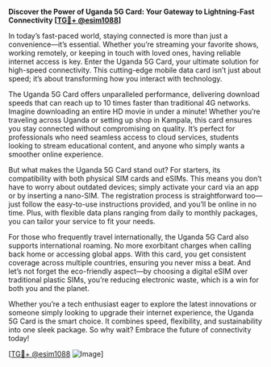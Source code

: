 **Discover the Power of Uganda 5G Card: Your Gateway to Lightning-Fast Connectivity [[TG💪+ @esim1088](https://t.me/s/esim1088)]**

In today’s fast-paced world, staying connected is more than just a convenience—it’s essential. Whether you’re streaming your favorite shows, working remotely, or keeping in touch with loved ones, having reliable internet access is key. Enter the Uganda 5G Card, your ultimate solution for high-speed connectivity. This cutting-edge mobile data card isn’t just about speed; it’s about transforming how you interact with technology.

The Uganda 5G Card offers unparalleled performance, delivering download speeds that can reach up to 10 times faster than traditional 4G networks. Imagine downloading an entire HD movie in under a minute! Whether you’re traveling across Uganda or setting up shop in Kampala, this card ensures you stay connected without compromising on quality. It’s perfect for professionals who need seamless access to cloud services, students looking to stream educational content, and anyone who simply wants a smoother online experience.

But what makes the Uganda 5G Card stand out? For starters, its compatibility with both physical SIM cards and eSIMs. This means you don’t have to worry about outdated devices; simply activate your card via an app or by inserting a nano-SIM. The registration process is straightforward too—just follow the easy-to-use instructions provided, and you’ll be online in no time. Plus, with flexible data plans ranging from daily to monthly packages, you can tailor your service to fit your needs.

For those who frequently travel internationally, the Uganda 5G Card also supports international roaming. No more exorbitant charges when calling back home or accessing global apps. With this card, you get consistent coverage across multiple countries, ensuring you never miss a beat. And let’s not forget the eco-friendly aspect—by choosing a digital eSIM over traditional plastic SIMs, you’re reducing electronic waste, which is a win for both you and the planet.

Whether you’re a tech enthusiast eager to explore the latest innovations or someone simply looking to upgrade their internet experience, the Uganda 5G Card is the smart choice. It combines speed, flexibility, and sustainability into one sleek package. So why wait? Embrace the future of connectivity today!

[[TG💪+ @esim1088](https://t.me/s/esim1088) ![Image](https://i.postimg.cc/Y0z9fWf4/image.png)]